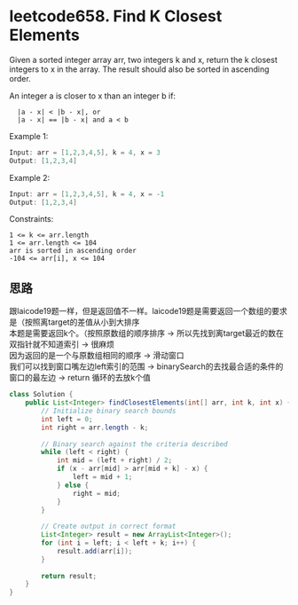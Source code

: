 # leetcode658. Find K Closest Elements
Given a sorted integer array arr, two integers k and x, return the k closest integers to x in the array. The result should also be sorted in ascending order.

An integer a is closer to x than an integer b if:

```
  |a - x| < |b - x|, or
  |a - x| == |b - x| and a < b
```

Example 1:
```java
Input: arr = [1,2,3,4,5], k = 4, x = 3
Output: [1,2,3,4]
```

Example 2:
```java
Input: arr = [1,2,3,4,5], k = 4, x = -1
Output: [1,2,3,4]
``` 

Constraints:      
```
1 <= k <= arr.length  
1 <= arr.length <= 104  
arr is sorted in ascending order         
-104 <= arr[i], x <= 104  
```

## 思路
跟laicode19题一样，但是返回值不一样。laicode19题是需要返回一个数组的要求是（按照离target的差值从小到大排序     
本题是需要返回k个。（按照原数组的顺序排序 -> 所以先找到离target最近的数在双指针就不知道索引 -> 很麻烦    
因为返回的是一个与原数组相同的顺序 -> 滑动窗口   
我们可以找到窗口嘴左边left索引的范围 -> binarySearch的去找最合适的条件的窗口的最左边 -> return 循环的去放k个值     

```java
class Solution {
    public List<Integer> findClosestElements(int[] arr, int k, int x) {
        // Initialize binary search bounds
        int left = 0;
        int right = arr.length - k;
        
        // Binary search against the criteria described
        while (left < right) {
            int mid = (left + right) / 2;
            if (x - arr[mid] > arr[mid + k] - x) {
                left = mid + 1;
            } else {
                right = mid;
            }
        }
        
        // Create output in correct format
        List<Integer> result = new ArrayList<Integer>();
        for (int i = left; i < left + k; i++) {
            result.add(arr[i]);
        }
        
        return result;
    }
}
```
